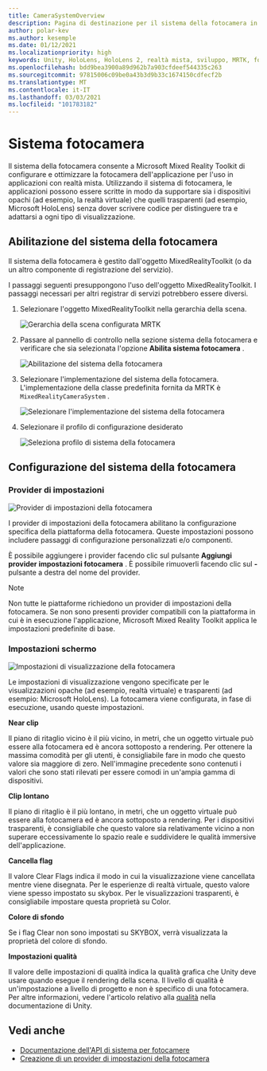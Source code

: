 ```yaml
---
title: CameraSystemOverview
description: Pagina di destinazione per il sistema della fotocamera in MRTK
author: polar-kev
ms.author: kesemple
ms.date: 01/12/2021
ms.localizationpriority: high
keywords: Unity, HoloLens, HoloLens 2, realtà mista, sviluppo, MRTK, fotocamera,
ms.openlocfilehash: bdd9bea3900a89d962b7a903cfdeef544335c263
ms.sourcegitcommit: 97815006c09be0a43b3d9b33c1674150cdfecf2b
ms.translationtype: MT
ms.contentlocale: it-IT
ms.lasthandoff: 03/03/2021
ms.locfileid: "101783182"
---
```

# <a name="camera-system"></a>Sistema fotocamera

Il sistema della fotocamera consente a Microsoft Mixed Reality Toolkit di configurare e ottimizzare la fotocamera dell'applicazione per l'uso in applicazioni con realtà mista. Utilizzando il sistema di fotocamera, le applicazioni possono essere scritte in modo da supportare sia i dispositivi opachi (ad esempio, la realtà virtuale) che quelli trasparenti (ad esempio, Microsoft HoloLens) senza dover scrivere codice per distinguere tra e adattarsi a ogni tipo di visualizzazione.

## <a name="enabling-the-camera-system"></a>Abilitazione del sistema della fotocamera

Il sistema della fotocamera è gestito dall'oggetto MixedRealityToolkit (o da un altro componente di registrazione del servizio).

I passaggi seguenti presuppongono l'uso dell'oggetto MixedRealityToolkit. I passaggi necessari per altri registrar di servizi potrebbero essere diversi.

1. Selezionare l'oggetto MixedRealityToolkit nella gerarchia della scena.

    ![Gerarchia della scena configurata MRTK](../Images/MRTK_ConfiguredHierarchy.png)

2. Passare al pannello di controllo nella sezione sistema della fotocamera e verificare che sia selezionata l'opzione **Abilita sistema fotocamera** .

    ![Abilitazione del sistema della fotocamera](../Images/CameraSystem/EnableCameraSystem.png)

3. Selezionare l'implementazione del sistema della fotocamera. L'implementazione della classe predefinita fornita da MRTK è `MixedRealityCameraSystem` .

    ![Selezionare l'implementazione del sistema della fotocamera](../Images/CameraSystem/SelectCameraSystemType.png)

4. Selezionare il profilo di configurazione desiderato

    ![Seleziona profilo di sistema della fotocamera](../Images/CameraSystem/SelectCameraProfile.png)

## <a name="configuring-the-camera-system"></a>Configurazione del sistema della fotocamera

### <a name="settings-providers"></a>Provider di impostazioni

![Provider di impostazioni della fotocamera](../Images/CameraSystem/CameraSettingsProviders.png)

I provider di impostazioni della fotocamera abilitano la configurazione specifica della piattaforma della fotocamera. Queste impostazioni possono includere passaggi di configurazione personalizzati e/o componenti.

È possibile aggiungere i provider facendo clic sul pulsante **Aggiungi provider impostazioni fotocamera** . È possibile rimuoverli facendo clic sul **-** pulsante a destra del nome del provider.

> [!Note]
> Non tutte le piattaforme richiedono un provider di impostazioni della fotocamera. Se non sono presenti provider compatibili con la piattaforma in cui è in esecuzione l'applicazione, Microsoft Mixed Reality Toolkit applica le impostazioni predefinite di base.

### <a name="display-settings"></a>Impostazioni schermo

![Impostazioni di visualizzazione della fotocamera](../Images/CameraSystem/CameraDisplaySettings.png)

Le impostazioni di visualizzazione vengono specificate per le visualizzazioni opache (ad esempio, realtà virtuale) e trasparenti (ad esempio: Microsoft HoloLens). La fotocamera viene configurata, in fase di esecuzione, usando queste impostazioni.

**Near clip**

Il piano di ritaglio vicino è il più vicino, in metri, che un oggetto virtuale può essere alla fotocamera ed è ancora sottoposto a rendering. Per ottenere la massima comodità per gli utenti, è consigliabile fare in modo che questo valore sia maggiore di zero. Nell'immagine precedente sono contenuti i valori che sono stati rilevati per essere comodi in un'ampia gamma di dispositivi.

**Clip lontano**

Il piano di ritaglio è il più lontano, in metri, che un oggetto virtuale può essere alla fotocamera ed è ancora sottoposto a rendering. Per i dispositivi trasparenti, è consigliabile che questo valore sia relativamente vicino a non superare eccessivamente lo spazio reale e suddividere le qualità immersive dell'applicazione.

**Cancella flag**

Il valore Clear Flags indica il modo in cui la visualizzazione viene cancellata mentre viene disegnata. Per le esperienze di realtà virtuale, questo valore viene spesso impostato su skybox. Per le visualizzazioni trasparenti, è consigliabile impostare questa proprietà su Color.

**Colore di sfondo**

Se i flag Clear non sono impostati su SKYBOX, verrà visualizzata la proprietà del colore di sfondo.

**Impostazioni qualità**

Il valore delle impostazioni di qualità indica la qualità grafica che Unity deve usare quando esegue il rendering della scena. Il livello di qualità è un'impostazione a livello di progetto e non è specifico di una fotocamera. Per altre informazioni, vedere l'articolo relativo alla [qualità](https://docs.unity3d.com/Manual/class-QualitySettings.html) nella documentazione di Unity.

## <a name="see-also"></a>Vedi anche

- [Documentazione dell'API di sistema per fotocamere](xref:Microsoft.MixedReality.Toolkit.CameraSystem)
- [Creazione di un provider di impostazioni della fotocamera](CreateSettingsProvider.md)
